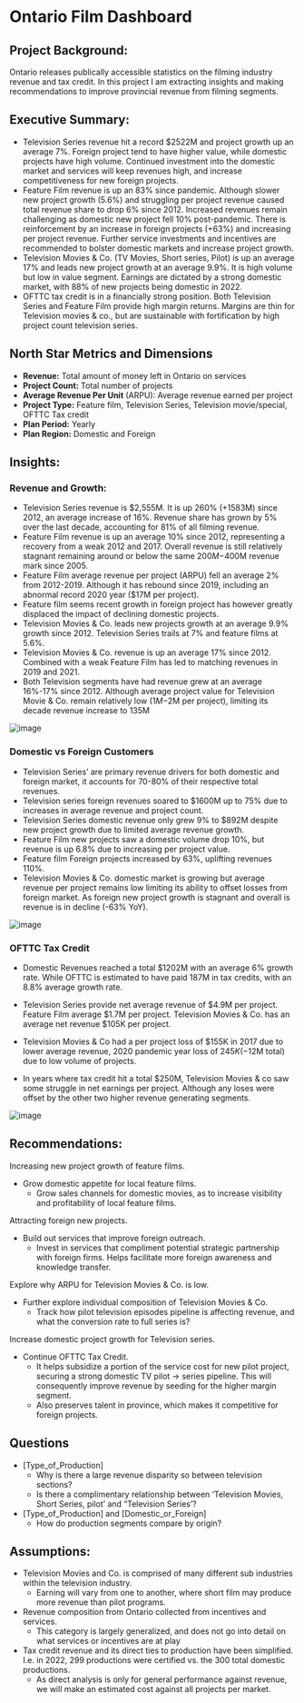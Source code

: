 # Ontario Film Dashboard

## **Project Background:**<br/>
Ontario releases publically accessible statistics on the filming industry revenue and tax credit. In this project I am extracting insights and making recommendations to improve provincial revenue from filming segments.<br/>

## **Executive Summary:** <br/>
-	Television Series revenue hit a record $2522M and project growth up an average 7%. Foreign project tend to have higher value, while domestic projects have high volume. Continued investment into the domestic market and services will keep revenues high, and increase competitiveness for new foreign projects.
-	Feature Film revenue is up an 83% since pandemic. Although slower new project growth (5.6%) and struggling per project revenue caused total revenue share to drop 6% since 2012.  Increased revenues remain challenging as domestic new project fell 10% post-pandemic. There is reinforcement by an increase in foreign projects (+63%) and increasing per project revenue. Further service investments and incentives are recommended to bolster domestic markets and increase project growth.
-	Television Movies & Co. (TV Movies, Short series, Pilot) is up an average 17% and leads new project growth at an average 9.9%. It is high volume but low in value segment. Earnings are dictated by a strong domestic market, with 88% of new projects being domestic in 2022. 
-	OFTTC tax credit is in a financially strong position. Both Television Series and Feature Film provide high margin returns. Margins are thin for Television movies & co., but are sustainable with fortification by high project count television series. <br/>

 
## **North Star Metrics and Dimensions** <br/>
-	**Revenue:** Total amount of money left in Ontario on services
-	**Project Count:** Total number of projects
-	**Average Revenue Per Unit** (ARPU): Average revenue earned per project
-	**Project Type:** Feature film, Television Series, Television movie/special, OFTTC Tax credit
- **Plan Period:** Yearly
- **Plan Region:** Domestic and Foreign


## **Insights:** <br/>

### **Revenue and Growth:** <br/>
- Television Series revenue is $2,555M. It is up 260% (+1583M) since 2012, an average increase of 16%. Revenue share has grown by 5% over the last decade, accounting for 81% of all filming revenue.
-	Feature Film revenue is up an average 10% since 2012, representing a recovery from a weak 2012 and 2017. Overall revenue is still relatively stagnant remaining around or below the same $200M-$400M revenue mark since 2005.
-	Feature Film average revenue per project (ARPU) fell an average 2% from 2012-2019. Although it has rebound since 2019, including an abnormal record 2020 year ($17M per project).
-	Feature film seems recent growth in foreign project has however greatly displaced the impact of declining domestic projects.
- Television Movies & Co. leads new projects growth at an average 9.9% growth since 2012. Television Series trails at 7% and feature films at 5.6%.
- Television Movies & Co. revenue is up an average 17% since 2012. Combined with a weak Feature Film has led to matching revenues in 2019 and 2021.
- Both Television segments have had revenue grew at an average 16%-17% since 2012.  Although average project value for Television Movie & Co. remain relatively low ($1M-$2M per project), limiting its decade revenue increase to 135M 

![image](https://github.com/user-attachments/assets/6baee162-de17-4b27-b0b0-56e083a4ea28)


### **Domestic vs Foreign Customers**
-	Television Series’ are primary revenue drivers for both domestic and foreign market, it accounts for 70-80% of their respective total revenues.
-	Television series foreign revenues soared to $1600M up to 75% due to increases in average revenue and project count.
- Television Series domestic revenue only grew 9% to $892M despite new project growth due to limited average revenue growth.
-	Feature Film new projects saw a domestic volume drop 10%, but revenue is up 6.8% due to increasing per project value.
-	Feature film Foreign projects increased by 63%, uplifting revenues 110%. 
- Television Movies & Co. domestic market is growing but average revenue per project remains low limiting its ability to offset losses from foreign market. As foreign new project growth is stagnant and overall is revenue is in decline (-63% YoY).

![image](https://github.com/user-attachments/assets/c47c2f05-4aaf-4c56-bb14-87af0e664e76)


### **OFTTC Tax Credit**
-	Domestic Revenues reached a total $1202M with an average 6% growth rate. While OFTTC is estimated to have paid 187M in tax credits, with an 8.8% average growth rate. <br/>
*	Television Series provide net average revenue of $4.9M per project. Feature Film average $1.7M per project. Television Movies & Co. has an average net revenue $105K per project. <br/>
+	Television Movies & Co had a per project loss of $155K in 2017 due to lower average revenue,  2020 pandemic year loss of $245K(-$12M total) due to low volume of projects. <br/>
-	In years where tax credit hit a total $250M, Television Movies & co saw some struggle in net earnings per project. Although any loses were offset by the other two higher revenue generating segments. <br/>

![image](https://github.com/user-attachments/assets/4f56eb5f-0918-424c-b8e4-b16c8dd8b345)

 
## **Recommendations:**<br/>

Increasing new project growth of feature films.<br/>
  -	Grow domestic appetite for local feature films. <br/>
      -	Grow sales channels for domestic movies, as to increase visibility and profitability of local feature films. <br/>
      
Attracting foreign new projects.<br/>
  -	Build out services that improve foreign outreach.
      - Invest in services that compliment potential strategic partnership with foreign firms. Helps facilitate more foreign awareness and knowledge transfer.<br/>
      
Explore why ARPU for Television Movies & Co. is low.<br/>
  -	Further explore individual composition of Television Movies & Co. 
      -	Track how pilot television episodes pipeline is affecting revenue, and what the conversion rate to full series is?<br/>
      
Increase domestic project growth for Television series.<br/>
  -	Continue OFTTC Tax Credit.
    -	It helps subsidize a portion of the service cost for new pilot project, securing a strong domestic TV pilot -> series pipeline. This will consequently improve revenue by seeding for the higher margin segment.
    -	Also preserves talent in province, which makes it competitive for foreign projects.<br/>
    
## **Questions**
-	[Type_of_Production]
    -	Why is there a large revenue disparity so between television sections?<br/>
    - Is there a complimentary relationship between ‘Television Movies, Short Series, pilot’ and “Television Series’?<br/> 
- [Type_of_Production] and [Domestic_or_Foreign]
    -	How do production segments compare by origin?<br/>

## **Assumptions:** <br/> 
- Television Movies and Co. is comprised of many different sub industries within the television industry.
    - Earning will vary from one to another, where short film may produce more revenue than pilot programs. <br/>
- Revenue composition from Ontario collected from incentives and services.
    -	This category is largely generalized, and does not go into detail on what services or incentives are at play <br/>
-	Tax credit revenue and its direct ties to production have been simplified. I.e. in 2022, 299 productions were certified vs. the 300 total domestic productions.
    -	As direct analysis is only for general performance against revenue, we will make an estimated cost against all projects per market.<br/>
